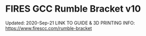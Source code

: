 # FIRES GCC Rumble Bracket v10

Updated: 2020-Sep-21
LINK TO GUIDE & 3D PRINTING INFO: https://www.firescc.com/rumble-bracket
